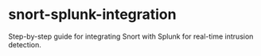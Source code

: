 # snort-splunk-integration
Step-by-step guide for integrating Snort with Splunk for real-time intrusion detection.
